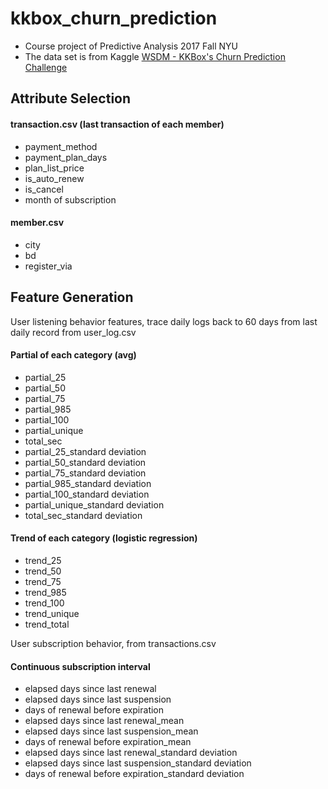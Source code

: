 # kkbox_churn_prediction
* Course project of Predictive Analysis 2017 Fall NYU
* The data set is from Kaggle [WSDM - KKBox's Churn Prediction Challenge](https://www.kaggle.com/c/kkbox-churn-prediction-challenge)
## Attribute Selection
#### transaction.csv (last transaction of each member)
- payment_method
- payment_plan_days
- plan_list_price
- is_auto_renew
- is_cancel
- month of subscription

#### member.csv
- city
- bd
- register_via

## Feature Generation
User listening behavior features, trace daily logs back to 60 days from last daily record from user_log.csv
#### Partial of each category (avg)
- partial_25
- partial_50
- partial_75
- partial_985
- partial_100
- partial_unique
- total_sec
- partial_25_standard deviation
- partial_50_standard deviation
- partial_75_standard deviation
- partial_985_standard deviation
- partial_100_standard deviation
- partial_unique_standard deviation
- total_sec_standard deviation

#### Trend of each category (logistic regression)
- trend_25
- trend_50
- trend_75
- trend_985
- trend_100
- trend_unique
- trend_total

User subscription behavior, from transactions.csv
#### Continuous subscription interval
- elapsed days since last renewal
- elapsed days since last suspension
- days of renewal before expiration
- elapsed days since last renewal_mean
- elapsed days since last suspension_mean
- days of renewal before expiration_mean
- elapsed days since last renewal_standard deviation
- elapsed days since last suspension_standard deviation
- days of renewal before expiration_standard deviation
